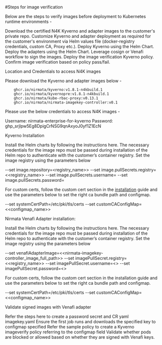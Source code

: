 #Steps for image verification

Below are the steps to verify images before deployment to Kubernetes runtime environments - 

Download the certified N4K Kyverno and adapter images to the customer's private repo.
Customize Kyverno and adapter deployment as required for the customer's environment via Helm values file (docker-registry credentials, custom CA, Proxy etc.).
Deploy Kyverno using the Helm Chart.
Deploy the adapters using the Helm Chart.
Leverage cosign or Venafi workflow to sign the images.
Deploy the image verification Kyverno policy.
Confirm image verification based on policy pass/fail.



Location and Credentials to access N4K images

Please download the Kyverno and adapter images below - 

        ghcr.io/nirmata/kyverno:v1.8.1-n4kbuild.1
        ghcr.io/nirmata/kyvernopre:v1.8.1-n4kbuild.1
        ghcr.io/nirmata/kube-rbac-proxy:v0.13.1
        ghcr.io/nirmata/nirmata-imagekey-controller:v0.1


Please use the below credentials to access N4K images - 

Username: nirmata-enterprise-for-kyverno
Password: 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

Kyverno Installation


Install the Helm charts by following the instructions here. The necessary credentials for the image repo must be passed during installation of the Helm repo to authenticate with the customer’s container registry. Set the image registry using the parameters below
 	
--set image.repository=<registry_name>>
--set image.pullSecrets.registry=<<registry_name>>
--set image.pullSecrets.username=<user> 
--set image.pullSecrets.password=<password>



For custom certs, follow the custom cert section in the [installation](https://github.com/nirmata/kyverno-charts/tree/main/charts/venafi-adapter#installation) guide and use the parameters below to set the right ca bundle path and configmap. 

 --set systemCertPath=/etc/pki/tls/certs
 --set customCAConfigMap=<<configmap_name>>


Nirmata Venafi Adapter installation: 


Install the Helm charts by following the instructions here. The necessary credentials for the image repo must be passed during installation of the Helm repo to authenticate with the customer’s container registry. Set the image registry using the parameters below






--set venafiAdapterImage=<<nirmata-imagekey-controller_image_full_path>>
--set imagePullSecret.registry=<<registry_name>>
--set imagePullSecret.username=<<user>> 
--set imagePullSecret.password=<<password>>



For custom certs, follow the custom cert section in the installation guide and use the parameters below to set the right ca bundle path and configmap.



 --set systemCertPath=/etc/pki/tls/certs
 --set customCAConfigMap=<<configmap_name>>




Validate signed images with Venafi adapter


Refer the steps here to create a password secret and CR yaml imagekey.yaml
Ensure the first job runs and downloads the specified key to configmap specified
Refer the sample policy to create a Kyverno imageverify policy referring to the configmap field
Validate  whether pods are blocked or allowed based on whether they are signed with Venafi keys.
